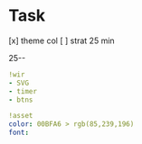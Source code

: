 # Task
[x] theme  col
[ ] strat 25 min

25--



```yaml
!wir
- SVG
- timer
- btns

!asset
color: 00BFA6 > rgb(85,239,196)
font: 
```